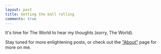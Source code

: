 ```yaml
---
layout: post
title: Getting the ball rolling
comments: true
---
```


It's time for The World to hear my thoughts (sorry, The World).

Stay tuned for more enlightening posts, or check out the ["About"](/about) page for more on  me.